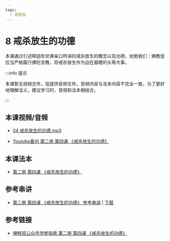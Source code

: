 ```yaml
---
tags:
  - 闻思班
---
```


# 8 戒杀放生的功德

本课通过引述释迦牟尼佛亲口所讲的戒杀放生的概念以及功德，劝勉我们：佛教徒应当严格履行佛陀言教，将戒杀放生作为迫在眉睫的头等大事。

:::info 提示

本课暂无视频文件，现提供音频文件。音频内容与法本内容不完全一致，为了更好地理解法义，建议学习时，音频和法本相结合。

:::

## 本课视频/音频

* [04 戒杀放生的功德.mp3](https://s3.ca-central-1.wasabisys.com/hddata/f.huidengchanxiu.net/jmy/%e6%85%a7%e7%81%af%e7%a6%85%e4%bf%ae%e8%af%be/%e6%85%a7%e7%81%af%e7%a6%85%e4%bf%ae%e8%af%be%e7%ac%ac%e4%ba%8c%e5%86%8c/04%20%e6%88%92%e6%9d%80%e6%94%be%e7%94%9f%e7%9a%84%e5%8a%9f%e5%be%b7.mp3)

* [Youtube备份 第二册 第四课 《戒杀放生的功德》](https://www.youtube.com/watch?v=K3Omih5S5D8&list=PL7aUyQTIJqAjD33MPzguoKwShqtttVmg9&index=9)
  
## 本课法本

* [第二册 第四课 《戒杀放生的功德》](/books/b2/2-03)

## 参考串讲

* [第二册 第四课 《戒杀放生的功德》 参考串讲](http://view.officeapps.live.com/op/view.aspx?src=https://s3.ca-central-1.wasabisys.com/hddata/f.huidengchanxiu.net/hdv/d/hdcxk/chj/第二册第4课戒杀放生的功德.pptx) | [下载](https://s3.ca-central-1.wasabisys.com/hddata/f.huidengchanxiu.net/hdv/d/hdcxk/chj/第二册第4课戒杀放生的功德.pptx)

## 参考链接

* [禅修班公众号学修指南 第二册 第四课 《戒杀放生的功德》](https://mp.weixin.qq.com/s?__biz=MzI2NTQ1NDcxNg==&mid=2247483771&idx=1&sn=27f346d7679ca96ea7661cdd77ed7ea0&scene=19#wechat_redirect)
